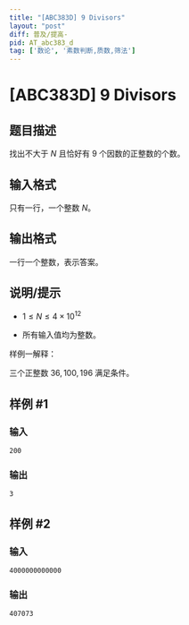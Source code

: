 ```yaml
---
title: "[ABC383D] 9 Divisors"
layout: "post"
diff: 普及/提高-
pid: AT_abc383_d
tag: ['数论', '素数判断,质数,筛法']
---
```


# [ABC383D] 9 Divisors

## 题目描述

找出不大于 $N$ 且恰好有 $9$ 个因数的正整数的个数。

## 输入格式

只有一行，一个整数 $N$。

## 输出格式

一行一个整数，表示答案。

## 说明/提示

- $1 \leq N \leq 4 \times 10^{12}$

- 所有输入值均为整数。

样例一解释：

三个正整数 $36,100,196$ 满足条件。

## 样例 #1

### 输入

```
200
```

### 输出

```
3
```

## 样例 #2

### 输入

```
4000000000000
```

### 输出

```
407073
```

